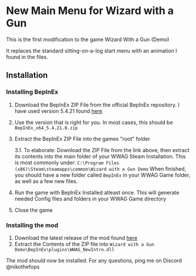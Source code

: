 # New Main Menu for Wizard with a Gun
This is the first modification to the game Wizard With a Gun (Demo)

It replaces the standard sitting-on-a-log start menu with an animation I found in the files.

## Installation
### Installing BepInEx
1. Download the BepInEx ZIP File from the official BepInEx repository. I have used version 5.4.21 found [here](https://github.com/BepInEx/BepInEx/releases/tag/v5.4.21)
2. Use the version that is right for you. In most cases, this should be `BepInEx_x64_5.4.21.0.zip`
3. Extract the BepInEx ZIP File into the games "root" folder
   
   3.1. To elaborate: Download the ZIP File from the link above, then extract its contents into the main folder of your WWAG Steam Installation. This is most commonly under:
   `C:\Program Files (x86)\Steam\steamapps\common\Wizard with a Gun Demo`
   When finished,  you should have a new folder called `BepInEx` in your WWAG Game folder, as well as a few new files.
5. Run the game with BepInEx Installed atleast once. This will generate needed Config files and folders in your WWAG Game directory
6. Close the game

### Installing the mod
1. Download the latest release of the mod found [here](https://github.com/RandomWolf/WWAG_Mod_NewMainMenu/releases/tag/Release)
2. Extract the Contents of the ZIP file into `Wizard with a Gun Demo\BepInEx\plugins\WWAG_NewIntro.dll`

The mod should now be installed.
For any questions, ping me on Discord @nikothefops
